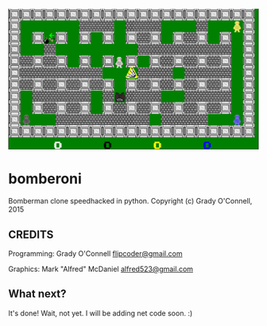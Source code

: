 ![bomberoni](https://github.com/flipcoder/bomberoni/blob/master/screen.png?raw=true)

# bomberoni

Bomberman clone speedhacked in python.
Copyright (c) Grady O'Connell, 2015

## CREDITS

Programming: Grady O'Connell <flipcoder@gmail.com>

Graphics: Mark "Alfred" McDaniel <alfred523@gmail.com>

## What next?

It's done!  Wait, not yet.  I will be adding net code soon. :)

